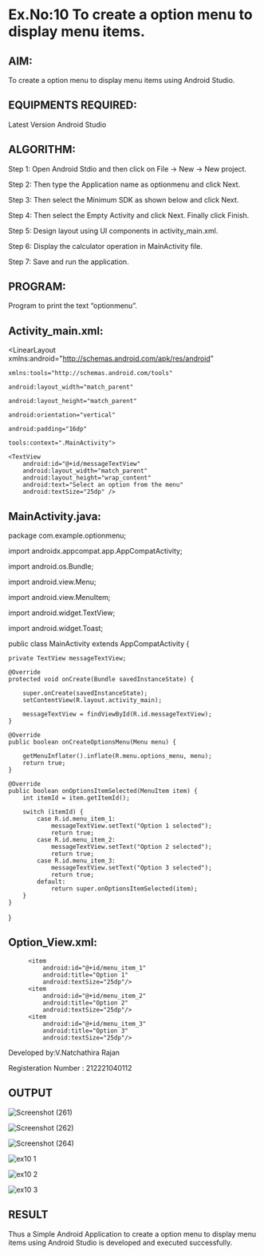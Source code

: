 # Ex.No:10 To create a option menu to display menu items.


## AIM:

To create a option menu to display menu items using Android Studio.

## EQUIPMENTS REQUIRED:

Latest Version Android Studio

## ALGORITHM:
Step 1: Open Android Stdio and then click on File -> New -> New project.

Step 2: Then type the Application name as optionmenu and click Next.

Step 3: Then select the Minimum SDK as shown below and click Next.

Step 4: Then select the Empty Activity and click Next. Finally click Finish.

Step 5: Design layout using UI components in activity_main.xml.

Step 6: Display the calculator operation in MainActivity file.

Step 7: Save and run the application.


## PROGRAM:
Program to print the text “optionmenu”.

## Activity_main.xml:
<LinearLayout xmlns:android="http://schemas.android.com/apk/res/android"
              
    xmlns:tools="http://schemas.android.com/tools"
              
    android:layout_width="match_parent"
              
    android:layout_height="match_parent"
              
    android:orientation="vertical"
              
    android:padding="16dp"
              
    tools:context=".MainActivity">

    <TextView
        android:id="@+id/messageTextView"
        android:layout_width="match_parent"
        android:layout_height="wrap_content"
        android:text="Select an option from the menu"
        android:textSize="25dp" />

</LinearLayout>

## MainActivity.java:
package com.example.optionmenu;

import androidx.appcompat.app.AppCompatActivity;

import android.os.Bundle;

import android.view.Menu;

import android.view.MenuItem;

import android.widget.TextView;

import android.widget.Toast;

public class MainActivity extends AppCompatActivity {

    private TextView messageTextView;

    @Override
    protected void onCreate(Bundle savedInstanceState) {
    
        super.onCreate(savedInstanceState);
        setContentView(R.layout.activity_main);

        messageTextView = findViewById(R.id.messageTextView);
    }

    @Override
    public boolean onCreateOptionsMenu(Menu menu) {
    
        getMenuInflater().inflate(R.menu.options_menu, menu);
        return true;
    }

    @Override
    public boolean onOptionsItemSelected(MenuItem item) {
        int itemId = item.getItemId();

        switch (itemId) {
            case R.id.menu_item_1:
                messageTextView.setText("Option 1 selected");
                return true;
            case R.id.menu_item_2:
                messageTextView.setText("Option 2 selected");
                return true;
            case R.id.menu_item_3:
                messageTextView.setText("Option 3 selected");
                return true;
            default:
                return super.onOptionsItemSelected(item);
        }
    }
}

## Option_View.xml:
<menu xmlns:android="http://schemas.android.com/apk/res/android">
  
    <item
        android:id="@+id/menu_item_1"
        android:title="Option 1"
        android:textSize="25dp"/>
    <item
        android:id="@+id/menu_item_2"
        android:title="Option 2"
        android:textSize="25dp"/>
    <item
        android:id="@+id/menu_item_3"
        android:title="Option 3"
        android:textSize="25dp"/>
</menu>


Developed by:V.Natchathira Rajan

Registeration Number : 212221040112


## OUTPUT
![Screenshot (261)](https://github.com/Aishwarya-TM/Mobile-Application-Development/assets/127846109/aa05cad2-b27f-4bf5-a633-3ab2cb224ab1)

![Screenshot (262)](https://github.com/Aishwarya-TM/Mobile-Application-Development/assets/127846109/757ed84a-b1d2-449b-b3a2-86c45e3d9942)

![Screenshot (264)](https://github.com/Aishwarya-TM/Mobile-Application-Development/assets/127846109/7ea58072-0c2b-4e48-b290-118e771619bd)

![ex10 1](https://github.com/Aishwarya-TM/Mobile-Application-Development/assets/127846109/b4a29918-e08b-4967-829c-a25dd874f649)

![ex10 2](https://github.com/Aishwarya-TM/Mobile-Application-Development/assets/127846109/2d688bd5-39a1-4159-803e-b15e7bee7e87)

![ex10 3](https://github.com/Aishwarya-TM/Mobile-Application-Development/assets/127846109/9d7193ed-d934-4208-9fbb-db1614fd53d8)


## RESULT
Thus a Simple Android Application to create a option menu to display menu items using Android Studio is developed and executed successfully.
